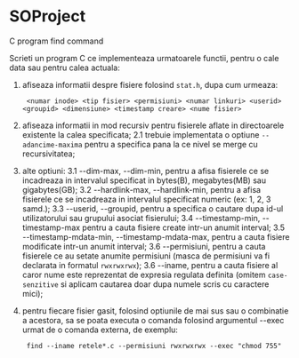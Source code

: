 # SOProject
C program find command

Scrieti un program C ce implementeaza urmatoarele functii, pentru o cale data sau pentru calea actuala:
 
1. afiseaza informatii despre fisiere folosind `stat.h`, dupa cum urmeaza:
 
        <numar inode> <tip fisier> <permisiuni> <numar linkuri> <userid> <groupid> <dimensiune> <timestamp creare> <nume fisier>
 
2. afiseaza informatii in mod recursiv pentru fisierele aflate in directoarele existente la calea specificata;
        2.1 trebuie implementata o optiune `--adancime-maxima` pentru a specifica pana la ce nivel se merge cu recursivitatea;
 
3. alte optiuni:
        3.1 --dim-max, --dim-min, pentru a afisa fisierele ce se incadreaza in intervalul specificat in bytes(B), megabytes(MB) sau gigabytes(GB);
        3.2 --hardlink-max, --hardlink-min, pentru a afisa fisierele ce se incadreaza in intervalul specificat numeric (ex: 1, 2, 3 samd.);
        3.3 --userid, --groupid, pentru a specifica o cautare dupa id-ul utilizatorului sau grupului asociat fisierului;
        3.4 --timestamp-min, --timestamp-max pentru a cauta fisiere create intr-un anumit interval;
        3.5 --timestamp-mdata-min, --timestamp-mdata-max, pentru a cauta fisiere modificate intr-un anumit interval;
        3.6 --permisiuni, pentru a cauta fisierele ce au setate anumite permisiuni (masca de permisiuni va fi declarata in formatul `rwxrwxrwx`);
        3.6 --iname, pentru a cauta fisiere al caror nume este reprezentat de expresia regulata definita (omitem `case-senzitive` si aplicam cautarea doar dupa numele scris cu caractere mici);
 
4. pentru fiecare fisier gasit, folosind optiunile de mai sus sau o combinatie a acestora, sa se poata executa o comanda folosind argumentul --exec urmat de o comanda externa, de exemplu:
 
        find --iname retele*.c --permisiuni rwxrwxrwx --exec "chmod 755"
